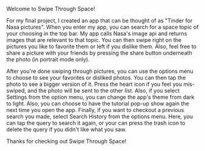 Welcome to Swipe Through Space!

For my final project, I created an app that can be thought of as "Tinder 
for Nasa pictures". When you enter my app, you can search for a space 
topic of your choosing in the top bar. My app calls Nasa's image api and 
returns images that are relevant to that topic. You can then swipe right 
on the pictures you like to favorite them or left if you dislike them. 
Also, feel free to share a picture with your friends by pressing the
share button underneath the photo (in portrait mode only). 

After you're done swiping through pictures, you can use the options menu 
to choose to see your favorites or disliked photos. You can then tap the 
photo to see a bigger version of it. Press the heart icon if you feel you 
mis-swiped, and the photo will be sent to the other list. Also, if you 
select Settings from the option menu, you can change the app's 
theme from dark to light. Also, you can choose to have the tutorial pop-up
show again the next time you open the app. Finally, if you want to checkout
a previous search you made, select Search History from the options menu. 
Here, you can tap the query to search it again, or your can press the 
trash icon to delete the query if you didn't like what you saw.

Thanks for checking out Swipe Through Space!
